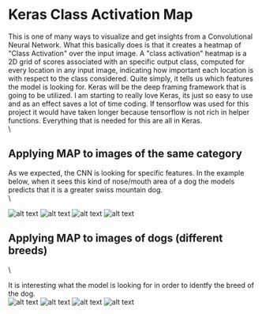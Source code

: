 # Keras Class Activation Map


This is one of many ways to visualize and get insights from a Convolutional Neural Network. What this basically does is that it creates a heatmap of "Class Activation" over the input image. A "class activation" heatmap is a 2D grid of scores associated with an specific output class, computed for every location in any input image, indicating how important each location is with respect to the class considered. Quite simply, it tells us which features the model is looking for. Keras will be the deep framing framework that is going to be utilized. I am starting to really love Keras, its just so easy to use and as an effect saves a lot of time coding. If tensorflow was used for this project it would have taken longer because tensorflow is not rich in helper functions. Everything that is needed for this are all in Keras.\
\


## Applying MAP to images of the same category


As we expected, the CNN is looking for specific features. In the example below, when it sees this kind of nose/mouth area of a dog the models predicts that it is a greater swiss mountain dog.\
\

![alt text](https://github.com/nickbiso/Keras-Class-Activation-Map/blob/master/readme_images/output1.jpeg)
![alt text](https://github.com/nickbiso/Keras-Class-Activation-Map/blob/master/readme_images/output2.jpeg)
![alt text](https://github.com/nickbiso/Keras-Class-Activation-Map/blob/master/readme_images/output3.jpeg)
![alt text](https://github.com/nickbiso/Keras-Class-Activation-Map/blob/master/readme_images/output4.jpeg)


## Applying MAP to images of dogs (different breeds)
\

It is interesting what the model is looking for in order to identfy the breed of the dog.\
![alt text](https://github.com/nickbiso/Keras-Class-Activation-Map/blob/master/readme_images/ahd.jpeg)
![alt text](https://github.com/nickbiso/Keras-Class-Activation-Map/blob/master/readme_images/bhd.jpeg)
![alt text](https://github.com/nickbiso/Keras-Class-Activation-Map/blob/master/readme_images/fb.jpeg)
![alt text](https://github.com/nickbiso/Keras-Class-Activation-Map/blob/master/readme_images/maltest.jpeg)
